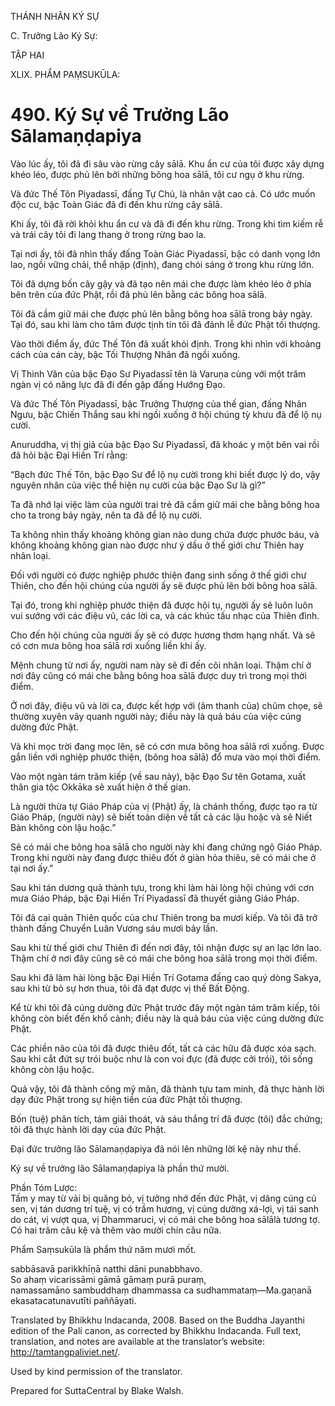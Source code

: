 THÁNH NHÂN KÝ SỰ

C. Trưởng Lão Ký Sự:

TẬP HAI

XLIX. PHẨM PAṂSUKŪLA:

# 490\. Ký Sự về Trưởng Lão Sālamaṇḍapiya

Vào lúc ấy, tôi đã đi sâu vào rừng cây sālā. Khu ẩn cư của tôi được xây dựng khéo léo, được phủ lên bởi những bông hoa sālā, tôi cư ngụ ở khu rừng.

Và đức Thế Tôn Piyadassī, đấng Tự Chủ, là nhân vật cao cả. Có ước muốn độc cư, bậc Toàn Giác đã đi đến khu rừng cây sālā.

Khi ấy, tôi đã rời khỏi khu ẩn cư và đã đi đến khu rừng. Trong khi tìm kiếm rễ và trái cây tôi đi lang thang ở trong rừng bao la.

Tại nơi ấy, tôi đã nhìn thấy đấng Toàn Giác Piyadassī, bậc có danh vọng lớn lao, ngồi vững chải, thể nhập (định), đang chói sáng ở trong khu rừng lớn.

Tôi đã dựng bốn cây gậy và đã tạo nên mái che được làm khéo léo ở phía bên trên của đức Phật, rồi đã phủ lên bằng các bông hoa sālā.

Tôi đã cầm giữ mái che được phủ lên bằng bông hoa sālā trong bảy ngày. Tại đó, sau khi làm cho tâm được tịnh tín tôi đã đảnh lễ đức Phật tối thượng.

Vào thời điểm ấy, đức Thế Tôn đã xuất khỏi định. Trong khi nhìn với khoảng cách của cán cày, bậc Tối Thượng Nhân đã ngồi xuống.

Vị Thinh Văn của bậc Đạo Sư Piyadassī tên là Varuṇa cùng với một trăm ngàn vị có năng lực đã đi đến gặp đấng Hướng Đạo.

Và đức Thế Tôn Piyadassī, bậc Trưởng Thượng của thế gian, đấng Nhân Ngưu, bậc Chiến Thắng sau khi ngồi xuống ở hội chúng tỳ khưu đã để lộ nụ cười.

Anuruddha, vị thị giả của bậc Đạo Sư Piyadassī, đã khoác y một bên vai rồi đã hỏi bậc Đại Hiền Trí rằng:

“Bạch đức Thế Tôn, bậc Đạo Sư để lộ nụ cười trong khi biết được lý do, vậy nguyên nhân của việc thể hiện nụ cười của bậc Đạo Sư là gì?”

Ta đã nhớ lại việc làm của người trai trẻ đã cầm giữ mái che bằng bông hoa cho ta trong bảy ngày, nên ta đã để lộ nụ cười.

Ta không nhìn thấy khoảng không gian nào dung chứa được phước báu, và không khoảng không gian nào được như ý dầu ở thế giới chư Thiên hay nhân loại.

Đối với người có được nghiệp phước thiện đang sinh sống ở thế giới chư Thiên, cho đến hội chúng của người ấy sẽ được phủ lên bởi bông hoa sālā.

Tại đó, trong khi nghiệp phước thiện đã được hội tụ, người ấy sẽ luôn luôn vui sướng với các điệu vũ, các lời ca, và các khúc tấu nhạc của Thiên đình.

Cho đến hội chúng của người ấy sẽ có được hương thơm hạng nhất. Và sẽ có cơn mưa bông hoa sālā rơi xuống liền khi ấy.

Mệnh chung từ nơi ấy, người nam này sẽ đi đến cõi nhân loại. Thậm chí ở nơi đây cũng có mái che bằng bông hoa sālā được duy trì trong mọi thời điểm.

Ở nơi đây, điệu vũ và lời ca, được kết hợp với (âm thanh của) chũm chọe, sẽ thường xuyên vây quanh người này; điều này là quả báu của việc cúng dường đức Phật.

Và khi mọc trời đang mọc lên, sẽ có cơn mưa bông hoa sālā rơi xuống. Được gắn liền với nghiệp phước thiện, (bông hoa sālā) đổ mưa vào mọi thời điểm.

Vào một ngàn tám trăm kiếp (về sau này), bậc Đạo Sư tên Gotama, xuất thân gia tộc Okkāka sẽ xuất hiện ở thế gian.

Là người thừa tự Giáo Pháp của vị (Phật) ấy, là chánh thống, được tạo ra từ Giáo Pháp, (người này) sẽ biết toàn diện về tất cả các lậu hoặc và sẽ Niết Bàn không còn lậu hoặc.”

Sẽ có mái che bông hoa sālā cho người này khi đang chứng ngộ Giáo Pháp. Trong khi người này đang được thiêu đốt ở giàn hỏa thiêu, sẽ có mái che ở tại nơi ấy.”

Sau khi tán dương quả thành tựu, trong khi làm hài lòng hội chúng với cơn mưa Giáo Pháp, bậc Đại Hiền Trí Piyadassī đã thuyết giảng Giáo Pháp.

Tôi đã cai quản Thiên quốc của chư Thiên trong ba mươi kiếp. Và tôi đã trở thành đấng Chuyển Luân Vương sáu mươi bảy lần.

Sau khi từ thế giới chư Thiên đi đến nơi đây, tôi nhận được sự an lạc lớn lao. Thậm chí ở nơi đây cũng sẽ có mái che bông hoa sālā trong mọi thời điểm.

Sau khi đã làm hài lòng bậc Đại Hiền Trí Gotama đấng cao quý dòng Sakya, sau khi từ bỏ sự hơn thua, tôi đã đạt được vị thế Bất Động.

Kể từ khi tôi đã cúng dường đức Phật trước đây một ngàn tám trăm kiếp, tôi không còn biết đến khổ cảnh; điều này là quả báu của việc cúng dường đức Phật.

Các phiền não của tôi đã được thiêu đốt, tất cả các hữu đã được xóa sạch. Sau khi cắt đứt sự trói buộc như là con voi đực (đã được cởi trói), tôi sống không còn lậu hoặc.

Quả vậy, tôi đã thành công mỹ mãn, đã thành tựu tam minh, đã thực hành lời dạy đức Phật trong sự hiện tiền của đức Phật tối thượng.

Bốn (tuệ) phân tích, tám giải thoát, và sáu thắng trí đã được (tôi) đắc chứng; tôi đã thực hành lời dạy của đức Phật.

Đại đức trưởng lão Sālamaṇḍapiya đã nói lên những lời kệ này như thế.

Ký sự về trưởng lão Sālamaṇḍapiya là phần thứ mười.

Phần Tóm Lược:  
Tấm y may từ vải bị quăng bỏ, vị tưởng nhớ đến đức Phật, vị dâng cúng củ sen, vị tán dương trí tuệ, vị có trầm hương, vị cúng dường xá-lợi, vị tái sanh do cát, vị vượt qua, vị Dhammaruci, vị có mái che bông hoa sālālà tương tợ. Có hai trăm câu kệ và thêm vào mười chín câu nữa.

Phẩm Saṃsukūla là phẩm thứ năm mươi mốt.

sabbāsavā parikkhīṇā natthi dāni punabbhavo.  
So ahaṃ vicarissāmi gāmā gāmaṃ purā puraṃ,  
namassamāno sambuddhaṃ dhammassa ca sudhammataṃ—Ma.gaṇanā ekasatacatunavutīti paññāyati.

Translated by Bhikkhu Indacanda, 2008. Based on the Buddha Jayanthi edition of the Pali canon, as corrected by Bhikkhu Indacanda. Full text, translation, and notes are available at the translator’s website: http://tamtangpaliviet.net/.

Used by kind permission of the translator.

Prepared for SuttaCentral by Blake Walsh.